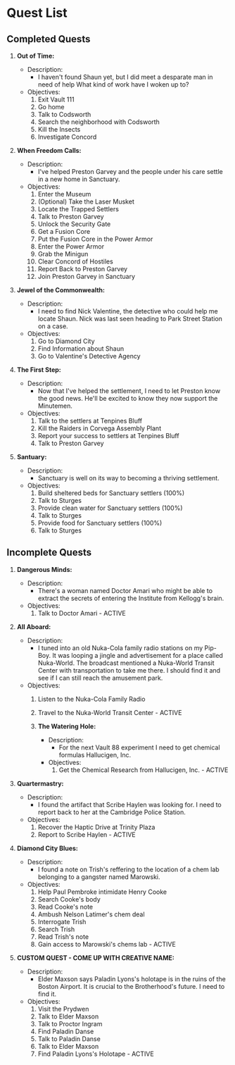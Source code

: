 # Quest List
## Completed Quests
1. **Out of Time:**
	* Description: 
		- I haven't found Shaun yet, but I did meet a desparate man in need of help What kind of work have I woken up to?
	* Objectives:
		1. Exit Vault 111
		2. Go home
		3. Talk to Codsworth
		4. Search the neighborhood with Codsworth
		5. Kill the Insects
		6. Investigate Concord

2. **When Freedom Calls:**
	* Description: 
		- I've helped Preston Garvey and the people under his care settle in a new home in Sanctuary.
	* Objectives:
    	1. Enter the Museum
		2. (Optional) Take the Laser Musket
		3. Locate the Trapped Settlers
		4. Talk to Preston Garvey
		5. Unlock the Security Gate
		6. Get a Fusion Core
		7. Put the Fusion Core in the Power Armor
		8. Enter the Power Armor
		9. Grab the Minigun
		10. Clear Concord of Hostiles
		11. Report Back to Preston Garvey
		12. Join Preston Garvey in Sanctuary

3. **Jewel of the Commonwealth:**
	* Description: 
		- I need to find Nick Valentine, the detective who could help me locate Shaun. Nick was last seen heading to Park Street Station on a case.
	* Objectives:
		1. Go to Diamond City
		2. Find Information about Shaun
		3. Go to Valentine's Detective Agency

4. **The First Step:**
	* Description: 
		- Now that I've helped the settlement, I need to let Preston know the good news. He'll be excited to know they now support the Minutemen.
	* Objectives:
		1. Talk to the settlers at Tenpines Bluff
		2. Kill the Raiders in Corvega Assembly Plant
		3. Report your success to settlers at Tenpines Bluff
		4. Talk to Preston Garvey

5. **Santuary:**
	* Description: 
		- Sanctuary is well on its way to becoming a thriving settlement.
	* Objectives:
		1. Build sheltered beds for Sanctuary settlers (100%)
		2. Talk to Sturges
		3. Provide clean water for Sanctuary settlers (100%)
		4. Talk to Sturges
		5. Provide food for Sanctuary settlers (100%)
		6. Talk to Sturges

## Incomplete Quests
1. **Dangerous Minds:**
	* Description: 
		- There's a woman named Doctor Amari who might be able to extract the secrets of entering the Institute from Kellogg's brain. 
	* Objectives:
		1. Talk to Doctor Amari - ACTIVE

2. **All Aboard:**
	* Description: 
		- I tuned into an old Nuka-Cola family radio stations on my Pip-Boy. It was looping a jingle and advertisement for a place called Nuka-World. The broadcast mentioned a Nuka-World Transit Center with transportation to take me there. I should find it and see if I can still reach the amusement park.
	* Objectives:
    	1. Listen to the Nuka-Cola Family Radio
		2. Travel to the Nuka-World Transit Center - ACTIVE

		3. **The Watering Hole:** 
			* Description: 
				- For the next Vault 88 experiment I need to get chemical formulas Hallucigen, Inc.
			* Objectives:
				1. Get the Chemical Research from Hallucigen, Inc. - ACTIVE

4. **Quartermastry:**
	* Description: 
		- I found the artifact that Scribe Haylen was looking for. I need to report back to her at the Cambridge Police Station.
	* Objectives:
		1. Recover the Haptic Drive at Trinity Plaza
		2. Report to Scribe Haylen - ACTIVE

5. **Diamond City Blues:**
	* Description: 
		- I found a note on Trish's reffering to the location of a chem lab belonging to a gangster named Marowski.
	* Objectives:
		1. Help Paul Pembroke intimidate Henry Cooke
		2. Search Cooke's body
		3. Read Cooke's note
		4. Ambush Nelson Latimer's chem deal
		5. Interrogate Trish
		6. Search Trish
		7. Read Trish's note
		8. Gain access to Marowski's chems lab - ACTIVE

6. **CUSTOM QUEST - COME UP WITH CREATIVE NAME:**
	* Description: 
		- Elder Maxson says Paladin Lyons's holotape is in the ruins of the Boston Airport. It is crucial to the Brotherhood's future. I need to find it.
	* Objectives:
		1. Visit the Prydwen
		2. Talk to Elder Maxson
		3. Talk to Proctor Ingram
		4. Find Paladin Danse
		5. Talk to Paladin Danse
		6. Talk to Elder Maxson
		7. Find Paladin Lyons's Holotape - ACTIVE